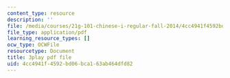 ```yaml
---
content_type: resource
description: ''
file: /media/courses/21g-101-chinese-i-regular-fall-2014/4cc4941f4592bd06bca163ab464dfd82_pVJ6E-jUeb0.pdf
file_type: application/pdf
learning_resource_types: []
ocw_type: OCWFile
resourcetype: Document
title: 3play pdf file
uid: 4cc4941f-4592-bd06-bca1-63ab464dfd82
---
```

